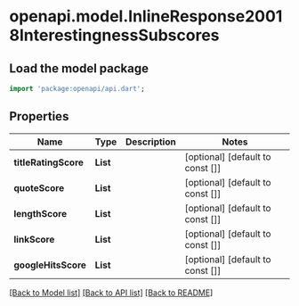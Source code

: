 # openapi.model.InlineResponse20018InterestingnessSubscores

## Load the model package
```dart
import 'package:openapi/api.dart';
```

## Properties
Name | Type | Description | Notes
------------ | ------------- | ------------- | -------------
**titleRatingScore** | **List<int>** |  | [optional] [default to const []]
**quoteScore** | **List<int>** |  | [optional] [default to const []]
**lengthScore** | **List<int>** |  | [optional] [default to const []]
**linkScore** | **List<int>** |  | [optional] [default to const []]
**googleHitsScore** | **List<int>** |  | [optional] [default to const []]

[[Back to Model list]](../README.md#documentation-for-models) [[Back to API list]](../README.md#documentation-for-api-endpoints) [[Back to README]](../README.md)


